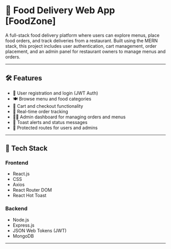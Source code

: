 # 🍔 Food Delivery Web App [FoodZone]

A full-stack food delivery platform where users can explore menus, place food orders, and track deliveries from a restaurant. Built using the MERN stack, this project includes user authentication, cart management, order placement, and an admin panel for restaurant owners to manage menus and orders.

---

## 🛠️ Features

- 🧾 User registration and login (JWT Auth)
- 🍽️ Browse menu and food categories
- 🛒 Cart and checkout functionality
- 🚚 Real-time order tracking
- 👨‍🍳 Admin dashboard for managing orders and menus
- 💬 Toast alerts and status messages
- 🔐 Protected routes for users and admins

---

## 🧰 Tech Stack

### Frontend
- React.js
- CSS
- Axios
- React Router DOM
- React Hot Toast

### Backend
- Node.js
- Express.js
- JSON Web Tokens (JWT)
- MongoDB 

---
